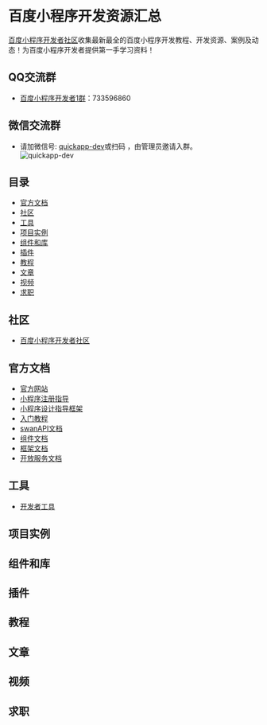 # 百度小程序开发资源汇总

[百度小程序开发者社区](http://smartapp.ku9u.com/)收集最新最全的百度小程序开发教程、开发资源、案例及动态！为百度小程序开发者提供第一手学习资料！   

## QQ交流群

* [百度小程序开发者1群](https://jq.qq.com/?_wv=1027&k=5goMIyb)：733596860

## 微信交流群

* 请加微信号: [quickapp-dev](./statics/quickapp-dev.jpg)或扫码 ，由管理员邀请入群。   
![quickapp-dev](./statics/quickapp-dev.jpg)

## 目录

* [官方文档](#官方文档)
* [社区](#社区)
* [工具](#工具)
* [项目实例](#项目实例)
* [组件和库](#组件和库)
* [插件](#插件)
* [教程](#教程)
* [文章](#文章)
* [视频](#视频)
* [求职](#求职)

## 社区

* [百度小程序开发者社区](http://smartapp.ku9u.com/)

## 官方文档

* [官方网站](https://smartapp.baidu.com)
* [小程序注册指导](http://smartapp.baidu.com/static/miniappdoc/docs/register/book/index.html)
* [小程序设计指导框架](http://smartapp.baidu.com/static/miniappdoc/docs/design/book/index.html)
* [入门教程](http://smartapp.baidu.com/static/miniappdoc/docs/swan/tutorial/book/index.html)
* [swanAPI文档](http://smartapp.baidu.com/static/miniappdoc/docs/swan/api/book/index.html)
* [组件文档](http://smartapp.baidu.com/static/miniappdoc/docs/swan/component/book/index.html)
* [框架文档](http://smartapp.baidu.com/static/miniappdoc/docs/swan/framework/book/index.html)
* [开放服务文档](http://smartapp.baidu.com/static/miniappdoc/docs/service/book/index.html)

## 工具

* [开发者工具](http://smartapp.baidu.com/static/miniappdoc/docs/ide/book/index.html)

## 项目实例


## 组件和库


## 插件


## 教程


## 文章


## 视频


## 求职
